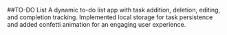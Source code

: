 ##TO-DO List
A  dynamic to-do list app with task addition, deletion, editing, and completion tracking.
Implemented local storage for task persistence and added confetti animation for an engaging user experience.
